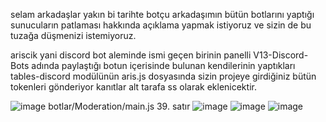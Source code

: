 selam arkadaşlar yakın bi tarihte botçu arkadaşımın bütün botlarını yaptığı sunucuların patlaması hakkında açıklama yapmak istiyoruz ve sizin de bu tuzağa düşmenizi istemiyoruz.


ariscik yani discord bot aleminde ismi geçen birinin panelli V13-Discord-Bots adında paylaştığı botun içerisinde bulunan kendilerinin yaptıkları tables-discord modülünün aris.js dosyasında sizin projeye girdiğiniz bütün tokenleri gönderiyor kanıtlar alt tarafa ss olarak eklenicektir.

![image](https://why-am-i-he.re/5Hsqro29E.png) botlar/Moderation/main.js 39. satır
![image](https://why-am-i-he.re/ogp/5HspQQU9Q.png)
![image](https://why-am-i-he.re/ogp/5HsnxcubV.png)
![image](https://why-am-i-he.re/ogp/5HsnGfOey.png)

